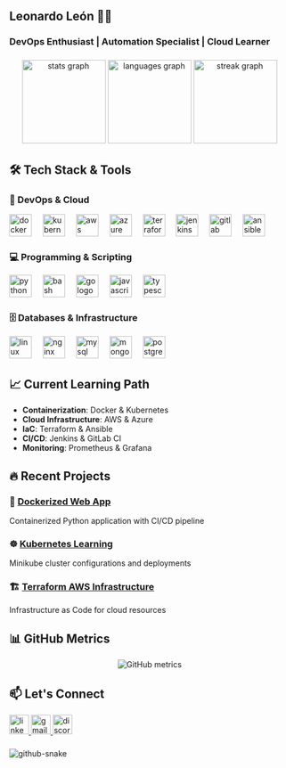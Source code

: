 <h2 align="left">Leonardo León 👨‍💻</h2>
<h3 align="left">DevOps Enthusiast | Automation Specialist | Cloud Learner</h3>

###

<div align="center">
  <img src="https://github-readme-stats.vercel.app/api?username=korearn&hide_title=false&hide_rank=false&show_icons=true&include_all_commits=true&count_private=true&disable_animations=false&theme=dracula&locale=en&hide_border=false" height="150" alt="stats graph"  />
  <img src="https://github-readme-stats.vercel.app/api/top-langs?username=korearn&locale=en&hide_title=false&layout=compact&card_width=320&langs_count=8&theme=dracula&hide_border=false&exclude_repo=linux,arch-config" height="150" alt="languages graph"  />
  <img src="https://github-readme-streak-stats.herokuapp.com/?user=korearn&theme=dracula&hide_border=false" height="150" alt="streak graph"  />
</div>

###

## 🛠️ Tech Stack & Tools

### 🔧 DevOps & Cloud
<div align="left">
  <img src="https://cdn.jsdelivr.net/gh/devicons/devicon/icons/docker/docker-original.svg" height="40" alt="docker logo"  />
  <img width="12" />
  <img src="https://cdn.jsdelivr.net/gh/devicons/devicon/icons/kubernetes/kubernetes-plain.svg" height="40" alt="kubernetes logo"  />
  <img width="12" />
  <img src="https://cdn.jsdelivr.net/gh/devicons/devicon@latest/icons/amazonwebservices/amazonwebservices-original-wordmark.svg" height="40" alt="aws logo" />
  <img width="12" />
  <img src="https://cdn.jsdelivr.net/gh/devicons/devicon/icons/azure/azure-original.svg" height="40" alt="azure logo"  />
  <img width="12" />
  <img src="https://cdn.jsdelivr.net/gh/devicons/devicon/icons/terraform/terraform-original.svg" height="40" alt="terraform logo"  />
  <img width="12" />
  <img src="https://cdn.jsdelivr.net/gh/devicons/devicon/icons/jenkins/jenkins-line.svg" height="40" alt="jenkins logo"  />
  <img width="12" />
  <img src="https://cdn.jsdelivr.net/gh/devicons/devicon/icons/gitlab/gitlab-original.svg" height="40" alt="gitlab logo"  />
  <img width="12" />
  <img src="https://cdn.jsdelivr.net/gh/devicons/devicon/icons/ansible/ansible-original.svg" height="40" alt="ansible logo"  />
</div>

### 💻 Programming & Scripting
<div align="left">
  <img src="https://cdn.jsdelivr.net/gh/devicons/devicon/icons/python/python-original.svg" height="40" alt="python logo"  />
  <img width="12" />
  <img src="https://cdn.jsdelivr.net/gh/devicons/devicon/icons/bash/bash-original.svg" height="40" alt="bash logo"  />
  <img width="12" />
  <img src="https://cdn.jsdelivr.net/gh/devicons/devicon/icons/go/go-original.svg" height="40" alt="go logo"  />
  <img width="12" />
  <img src="https://cdn.jsdelivr.net/gh/devicons/devicon/icons/javascript/javascript-original.svg" height="40" alt="javascript logo"  />
  <img width="12" />
  <img src="https://cdn.jsdelivr.net/gh/devicons/devicon/icons/typescript/typescript-original.svg" height="40" alt="typescript logo"  />
</div>

### 🗄️ Databases & Infrastructure
<div align="left">
  <img src="https://cdn.jsdelivr.net/gh/devicons/devicon/icons/linux/linux-original.svg" height="40" alt="linux logo"  />
  <img width="12" />
  <img src="https://cdn.jsdelivr.net/gh/devicons/devicon/icons/nginx/nginx-original.svg" height="40" alt="nginx logo"  />
  <img width="12" />
  <img src="https://cdn.jsdelivr.net/gh/devicons/devicon/icons/mysql/mysql-original.svg" height="40" alt="mysql logo"  />
  <img width="12" />
  <img src="https://cdn.jsdelivr.net/gh/devicons/devicon/icons/mongodb/mongodb-original.svg" height="40" alt="mongodb logo"  />
  <img width="12" />
  <img src="https://cdn.jsdelivr.net/gh/devicons/devicon/icons/postgresql/postgresql-original.svg" height="40" alt="postgresql logo"  />
</div>

## 📈 Current Learning Path
- **Containerization**: Docker & Kubernetes
- **Cloud Infrastructure**: AWS & Azure
- **IaC**: Terraform & Ansible
- **CI/CD**: Jenkins & GitLab CI
- **Monitoring**: Prometheus & Grafana

## 🔥 Recent Projects
### 🐳 [Dockerized Web App](https://github.com/korearn/docker-web-app)
Containerized Python application with CI/CD pipeline

### ☸️ [Kubernetes Learning](https://github.com/korearn/kubernetes-setup) 
Minikube cluster configurations and deployments

### 🏗️ [Terraform AWS Infrastructure](https://github.com/korearn/terraform-aws)
Infrastructure as Code for cloud resources

## 📊 GitHub Metrics
<div align="center">
  <img src="https://metrics.lecoq.io/korearn?template=classic&base=header%2C%20activity%2C%20community%2C%20repositories%2C%20metadata&base.indepth=false&base.hireable=false&base.skip=false&config.timezone=America%2FMexico_City" alt="GitHub metrics" />
</div>

## 📫 Let's Connect
<div align="left">
  <a href="https://www.linkedin.com/in/leonardoleonh/" target="_blank">
    <img src="https://img.shields.io/static/v1?message=LinkedIn&logo=linkedin&label=&color=0077B5&logoColor=white&labelColor=&style=for-the-badge" height="35" alt="linkedin logo"  />
  </a>
  <a href="mailto:leo.lglh@gmail.com" target="_blank">
    <img src="https://img.shields.io/static/v1?message=Gmail&logo=gmail&label=&color=D14836&logoColor=white&labelColor=&style=for-the-badge" height="35" alt="gmail logo"  />
  </a>
  <a href="https://discord.com/users/509218745823264769" target="_blank">
    <img src="https://img.shields.io/static/v1?message=Discord&logo=discord&label=&color=7289DA&logoColor=white&labelColor=&style=for-the-badge" height="35" alt="discord logo"  />
  </a>
</div>

###

<picture>
  <source media="(prefers-color-scheme: dark)" srcset="https://raw.githubusercontent.com/korearn/korearn/output/github-snake-dark.svg" />
  <source media="(prefers-color-scheme: light)" srcset="https://raw.githubusercontent.com/korearn/korearn/output/github-snake.svg" />
  <img alt="github-snake" src="https://raw.githubusercontent.com/korearn/korearn/output/github-snake.svg" />
</picture>
